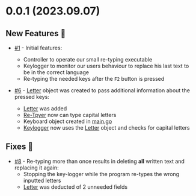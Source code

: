 # 0.0.1 (2023.09.07)

## New Features 🚀

- [#1](https://github.com/zigelboim-misha/go-retyper/pull/1) - Initial features:
  - Controller to operate our small re-typing executable
  - Keylogger to monitor our users behaviour to replace his last text to be in the correct language
  - Re-typing the needed keys after the `F2` button is pressed

- [#6](https://github.com/zigelboim-misha/go-retyper/pull/6) - [Letter](/objects/letter.go) object was created to
pass additional information about the pressed keys:
  - [Letter](/objects/letter.go) was added
  - [Re-Tpyer](/typer/typer.go) now can type capital letters
  - Keyboard object created in [main.go](/main.go)
  - [Keylogger](/keylogger/keylogger.go) now uses the [Letter](/objects/letter.go) object and checks for capital letters

## Fixes 🌌

- [#8](https://github.com/zigelboim-misha/go-retyper/pull/8) - Re-typing more than once results in deleting **all**
written text and replacing it again:
  - Stopping the key-logger while the program re-types the wrong inputted letters
  - [Letter](/objects/letter.go) was deducted of 2 unneeded fields
